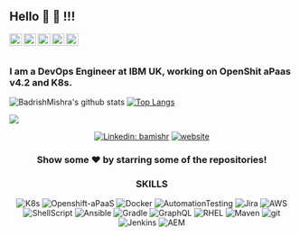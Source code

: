 ## Hello 👋 👋 !!!

<a href="https://twitter.com/bamishr">
  <img align="left" alt="Pawan's Twitter" width="22px" src="https://cdn.jsdelivr.net/npm/simple-icons@v3/icons/twitter.svg" />
</a>
<a href="https://linkedin.com/in/badrish-kumar-29a594b2">
  <img align="left" alt="Pawan's Linkdein" width="22px" src="https://cdn.jsdelivr.net/npm/simple-icons@v3/icons/linkedin.svg" />
</a>
<a href="https://github.com/bamishr">
  <img align="left" alt="Pawan's Github" width="22px" src="https://cdn.jsdelivr.net/npm/simple-icons@v3/icons/github.svg" />
</a>
<a href="https://t.me/badrishmishra">
  <img align="left" alt="Pawan's Telegram" width="22px" src="https://cdn.jsdelivr.net/npm/simple-icons@v3/icons/telegram.svg" />
</a>
<a href="https://www.facebook.com/badrish.mishra.5/">
  <img align="left" alt="Pawan's Facebook" width="22px" src="https://cdn.jsdelivr.net/npm/simple-icons@v3/icons/facebook.svg" />
</a>
<!-- <a href="https://www.facebook.com/badrish.mishra.5/">
  <img align="left" alt="Pawan's Facebook" width="22px" src="https://cdn.jsdelivr.net/npm/simple-icons@v3/icons/facebook.svg" />
</a> -->
<br/>
<br/>

### I am a DevOps Engineer at IBM UK, working on OpenShit aPaas v4.2 and K8s.

![BadrishMishra's github stats](https://github-readme-stats.vercel.app/api?username=bamishr&show_icons=true&count_private=true&theme=radical)
[![Top Langs](https://github-readme-stats.vercel.app/api/top-langs/?username=bamishr&count_private=true&layout=compact&theme=radical)](https://github.com/anuraghazra/github-readme-stats)

![](https://komarev.com/ghpvc/?username=bamishr)

<div align="center">
  
[![Linkedin: bamishr](https://img.shields.io/badge/-badrishmishra-blue?style=flat-square&logo=Linkedin&logoColor=white&link=https://www.linkedin.com/in/bamishr/)](https://www.linkedin.com/in/bamishr/)
[![website](https://img.shields.io/badge/PortfolioWebsite-bamishr.github.io-2648ff?style=flat-square&logo=google-chrome)](https://bamishr.github.io/)

<!-- [![Linkedin: bamishr](https://img.shields.io/badge/-badrishmishra-blue?style=flat-square&logo=Linkedin&logoColor=white&link=https://www.linkedin.com/in/bamishr/)](https://www.linkedin.com/in/bamishr/)
[![website](https://img.shields.io/badge/PortfolioWebsite-bamishr.github.io-2648ff?style=flat-square&logo=google-chrome)](https://bamishr.github.io/) -->
<!-- <a href="https://www.facebook.com/badrish.mishra.5/">
  <img align="left" alt="Pawan's Facebook" width="22px" src="https://cdn.jsdelivr.net/npm/simple-icons@v3/icons/facebook.svg" />
</a> -->

### Show some ❤️ by starring some of the repositories!


<h3>SKILLS</h3>
<p>
  <img alt="K8s" src="https://img.shields.io/badge/-kubernetes-45b8d8?style=flat-square&logo=react&logoColor=white" />
  <img alt="Openshift-aPaaS" src="https://img.shields.io/badge/-Openshift aPaaS v4.2-8DD6F9?style=flat-square&logo=webpack&logoColor=white" /> 
  <img alt="Docker" src="https://img.shields.io/badge/-Docker-46a2f1?style=flat-square&logo=docker&logoColor=white" />
  <img alt="AutomationTesting" src="https://img.shields.io/badge/-AutomationTesting-2088FF?style=flat-square&logo=github-actions&logoColor=white" />
  <img alt="Jira" src="https://img.shields.io/badge/-Atllasian Jira-1a73e8?style=flat-square&logo=google-cloud&logoColor=white" />
  <img alt="AWS" src="https://img.shields.io/badge/-AWS-007ACC?style=flat-square&logo=typescript&logoColor=white" />
  <img alt="ShellScript" src="https://img.shields.io/badge/-ShellScript-5849BE?style=flat-square&logo=insomnia&logoColor=white" />
    <img alt="Ansible" src="https://img.shields.io/badge/-Ansible-430098?style=flat-square&logo=heroku&logoColor=white" />
  <img alt="Gradle" src="https://img.shields.io/badge/-Gradle-764ABC?style=flat-square&logo=redux&logoColor=white" />
  <img alt="GraphQL" src="https://img.shields.io/badge/-GraphQL-E10098?style=flat-square&logo=graphql&logoColor=white" />
  <img alt="RHEL" src="https://img.shields.io/badge/-RHEL-CC6699?style=flat-square&logo=sass&logoColor=white" />
  <img alt="Maven" src="https://img.shields.io/badge/-Maven-db7092?style=flat-square&logo=styled-components&logoColor=white" />
  <img alt="git" src="https://img.shields.io/badge/-Git-F05032?style=flat-square&logo=git&logoColor=white" />
  <img alt="Jenkins" src="https://img.shields.io/badge/-Jenkins-ea2845?style=flat-square&logo=nestjs&logoColor=white" />
  <img alt="AEM" src="https://img.shields.io/badge/-AEM-DD0031?style=flat-square&logo=angular&logoColor=white" />
</p>
</div>
